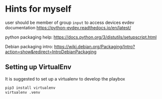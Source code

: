 # Hints for myself
user should be member of group `input` to access devices
evdev documentation
https://python-evdev.readthedocs.io/en/latest/

python packaging help: https://docs.python.org/3/distutils/setupscript.html

Debian packaging intro: https://wiki.debian.org/Packaging/Intro?action=show&redirect=IntroDebianPackaging

## Setting up VirtualEnv

It is suggested to set up a virtualenv to develop the playbox

```bash
pip3 install virtualenv
virtualenv .venv
```